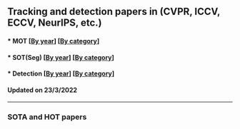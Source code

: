 ## Tracking and detection papers in (CVPR, ICCV, ECCV, NeurIPS, etc.)



####  * MOT [[By year](https://github.com/XinLi-zn/tracking-detection-papers/blob/main/MOT-papers.md)]  [[By category](https://github.com/XinLi-zn/tracking-detection-papers/blob/main/MOT-papers.md)]

#### * SOT(Seg)  [[By year](https://github.com/XinLi-zn/tracking-detection-papers/blob/main/SOT-papers.md)]  [[By category](https://github.com/XinLi-zn/tracking-detection-papers/blob/main/SOT-papers.md)]

#### * Detection  [[By year](https://github.com/XinLi-zn/tracking-detection-papers/blob/main/Detection-papers.md)]  [[By category](https://github.com/XinLi-zn/tracking-detection-papers/blob/main/Detection-papers.md)]
#### Updated on 23/3/2022 
---
### SOTA and HOT papers
